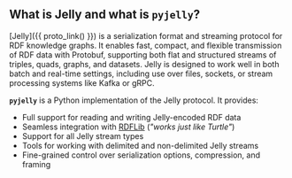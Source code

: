 ## What is Jelly and what is `pyjelly`?

[Jelly]({{ proto_link() }}) is a serialization format and streaming protocol for RDF knowledge graphs. It enables fast, compact, and flexible transmission of RDF data with Protobuf, supporting both flat and structured streams of triples, quads, graphs, and datasets. Jelly is designed to work well in both batch and real-time settings, including use over files, sockets, or stream processing systems like Kafka or gRPC.

**`pyjelly`** is a Python implementation of the Jelly protocol. It provides:

* Full support for reading and writing Jelly-encoded RDF data
* Seamless integration with [RDFLib](https://rdflib.readthedocs.io/) (*"works just like Turtle"*)
* Support for all Jelly stream types
* Tools for working with delimited and non-delimited Jelly streams
* Fine-grained control over serialization options, compression, and framing
